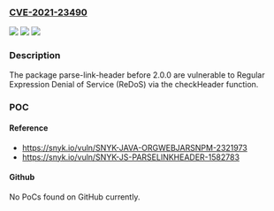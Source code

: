 ### [CVE-2021-23490](https://cve.mitre.org/cgi-bin/cvename.cgi?name=CVE-2021-23490)
![](https://img.shields.io/static/v1?label=Product&message=parse-link-header&color=blue)
![](https://img.shields.io/static/v1?label=Version&message=%3C%202.0.0%20&color=brighgreen)
![](https://img.shields.io/static/v1?label=Vulnerability&message=Regular%20Expression%20Denial%20of%20Service%20(ReDoS)&color=brighgreen)

### Description

The package parse-link-header before 2.0.0 are vulnerable to Regular Expression Denial of Service (ReDoS) via the checkHeader function.

### POC

#### Reference
- https://snyk.io/vuln/SNYK-JAVA-ORGWEBJARSNPM-2321973
- https://snyk.io/vuln/SNYK-JS-PARSELINKHEADER-1582783

#### Github
No PoCs found on GitHub currently.

